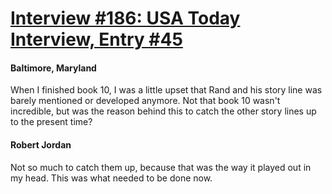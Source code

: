 # [Interview #186: USA Today Interview, Entry #45](https://www.theoryland.com/intvmain.php?i=186#45)

#### Baltimore, Maryland

When I finished book 10, I was a little upset that Rand and his story line was barely mentioned or developed anymore. Not that book 10 wasn't incredible, but was the reason behind this to catch the other story lines up to the present time?

#### Robert Jordan

Not so much to catch them up, because that was the way it played out in my head. This was what needed to be done now.

